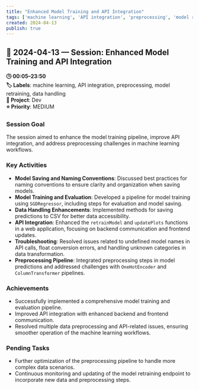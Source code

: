 ```yaml
---
title: "Enhanced Model Training and API Integration"
tags: ['machine learning', 'API integration', 'preprocessing', 'model retraining', 'data handling']
created: 2024-04-13
publish: true
---
```


## 📅 2024-04-13 — Session: Enhanced Model Training and API Integration

**🕒 00:05–23:50**  
**🏷️ Labels**: machine learning, API integration, preprocessing, model retraining, data handling  
**📂 Project**: Dev  
**⭐ Priority**: MEDIUM  


### Session Goal
The session aimed to enhance the model training pipeline, improve API integration, and address preprocessing challenges in machine learning workflows.

### Key Activities
- **Model Saving and Naming Conventions**: Discussed best practices for naming conventions to ensure clarity and organization when saving models.
- **Model Training and Evaluation**: Developed a pipeline for model training using `SGDRegressor`, including steps for evaluation and model saving.
- **Data Handling Enhancements**: Implemented methods for saving predictions to CSV for better data accessibility.
- **API Integration**: Enhanced the `retrainModel` and `updatePlots` functions in a web application, focusing on backend communication and frontend updates.
- **Troubleshooting**: Resolved issues related to undefined model names in API calls, float conversion errors, and handling unknown categories in data transformation.
- **Preprocessing Pipeline**: Integrated preprocessing steps in model predictions and addressed challenges with `OneHotEncoder` and `ColumnTransformer` pipelines.

### Achievements
- Successfully implemented a comprehensive model training and evaluation pipeline.
- Improved API integration with enhanced backend and frontend communication.
- Resolved multiple data preprocessing and API-related issues, ensuring smoother operation of the machine learning workflows.

### Pending Tasks
- Further optimization of the preprocessing pipeline to handle more complex data scenarios.
- Continuous monitoring and updating of the model retraining endpoint to incorporate new data and preprocessing steps.
